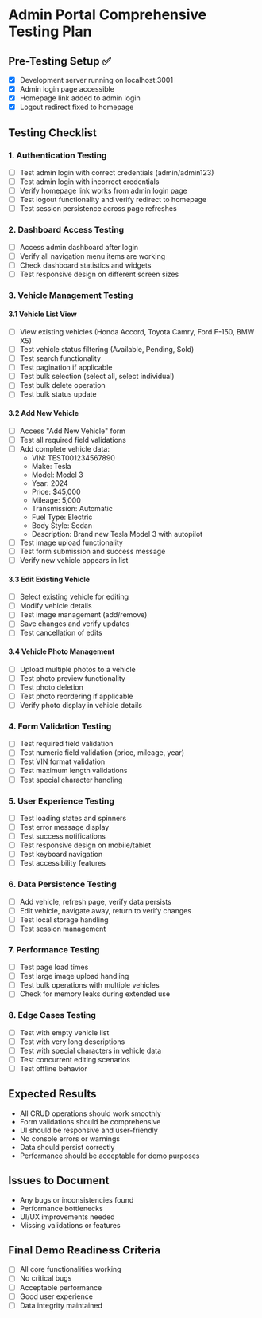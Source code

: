 # Admin Portal Comprehensive Testing Plan

## Pre-Testing Setup ✅
- [x] Development server running on localhost:3001
- [x] Admin login page accessible
- [x] Homepage link added to admin login
- [x] Logout redirect fixed to homepage

## Testing Checklist

### 1. Authentication Testing
- [ ] Test admin login with correct credentials (admin/admin123)
- [ ] Test admin login with incorrect credentials
- [ ] Verify homepage link works from admin login page
- [ ] Test logout functionality and verify redirect to homepage
- [ ] Test session persistence across page refreshes

### 2. Dashboard Access Testing
- [ ] Access admin dashboard after login
- [ ] Verify all navigation menu items are working
- [ ] Check dashboard statistics and widgets
- [ ] Test responsive design on different screen sizes

### 3. Vehicle Management Testing

#### 3.1 Vehicle List View
- [ ] View existing vehicles (Honda Accord, Toyota Camry, Ford F-150, BMW X5)
- [ ] Test vehicle status filtering (Available, Pending, Sold)
- [ ] Test search functionality
- [ ] Test pagination if applicable
- [ ] Test bulk selection (select all, select individual)
- [ ] Test bulk delete operation
- [ ] Test bulk status update

#### 3.2 Add New Vehicle
- [ ] Access "Add New Vehicle" form
- [ ] Test all required field validations
- [ ] Add complete vehicle data:
  - VIN: TEST001234567890
  - Make: Tesla
  - Model: Model 3
  - Year: 2024
  - Price: $45,000
  - Mileage: 5,000
  - Transmission: Automatic
  - Fuel Type: Electric
  - Body Style: Sedan
  - Description: Brand new Tesla Model 3 with autopilot
- [ ] Test image upload functionality
- [ ] Test form submission and success message
- [ ] Verify new vehicle appears in list

#### 3.3 Edit Existing Vehicle
- [ ] Select existing vehicle for editing
- [ ] Modify vehicle details
- [ ] Test image management (add/remove)
- [ ] Save changes and verify updates
- [ ] Test cancellation of edits

#### 3.4 Vehicle Photo Management
- [ ] Upload multiple photos to a vehicle
- [ ] Test photo preview functionality
- [ ] Test photo deletion
- [ ] Test photo reordering if applicable
- [ ] Verify photo display in vehicle details

### 4. Form Validation Testing
- [ ] Test required field validation
- [ ] Test numeric field validation (price, mileage, year)
- [ ] Test VIN format validation
- [ ] Test maximum length validations
- [ ] Test special character handling

### 5. User Experience Testing
- [ ] Test loading states and spinners
- [ ] Test error message display
- [ ] Test success notifications
- [ ] Test responsive design on mobile/tablet
- [ ] Test keyboard navigation
- [ ] Test accessibility features

### 6. Data Persistence Testing
- [ ] Add vehicle, refresh page, verify data persists
- [ ] Edit vehicle, navigate away, return to verify changes
- [ ] Test local storage handling
- [ ] Test session management

### 7. Performance Testing
- [ ] Test page load times
- [ ] Test large image upload handling
- [ ] Test bulk operations with multiple vehicles
- [ ] Check for memory leaks during extended use

### 8. Edge Cases Testing
- [ ] Test with empty vehicle list
- [ ] Test with very long descriptions
- [ ] Test with special characters in vehicle data
- [ ] Test concurrent editing scenarios
- [ ] Test offline behavior

## Expected Results
- All CRUD operations should work smoothly
- Form validations should be comprehensive
- UI should be responsive and user-friendly
- No console errors or warnings
- Data should persist correctly
- Performance should be acceptable for demo purposes

## Issues to Document
- Any bugs or inconsistencies found
- Performance bottlenecks
- UI/UX improvements needed
- Missing validations or features

## Final Demo Readiness Criteria
- [ ] All core functionalities working
- [ ] No critical bugs
- [ ] Acceptable performance
- [ ] Good user experience
- [ ] Data integrity maintained
